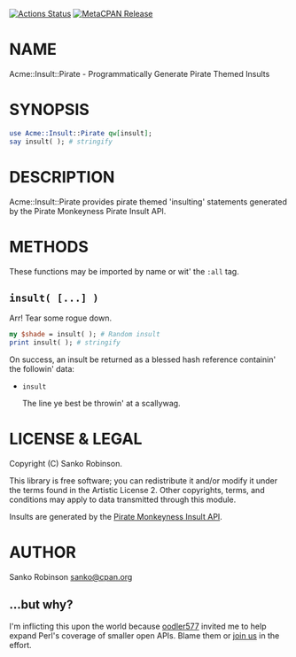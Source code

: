 [![Actions Status](https://github.com/sanko/Acme-Insult-Pirate/actions/workflows/ci.yml/badge.svg)](https://github.com/sanko/Acme-Insult-Pirate/actions) [![MetaCPAN Release](https://badge.fury.io/pl/Acme-Insult-Pirate.svg)](https://metacpan.org/release/Acme-Insult-Pirate)
# NAME

Acme::Insult::Pirate - Programmatically Generate Pirate Themed Insults

# SYNOPSIS

```perl
use Acme::Insult::Pirate qw[insult];
say insult( ); # stringify
```

# DESCRIPTION

Acme::Insult::Pirate provides pirate themed 'insulting' statements generated by the Pirate Monkeyness Pirate Insult
API.

# METHODS

These functions may be imported by name or wit' the `:all` tag.

## `insult( [...] )`

Arr! Tear some rogue down.

```perl
my $shade = insult( ); # Random insult
print insult( ); # stringify
```

On success, an insult be returned as a blessed hash reference containin' the followin' data:

- `insult`

    The line ye best be throwin' at a scallywag.

# LICENSE & LEGAL

Copyright (C) Sanko Robinson.

This library is free software; you can redistribute it and/or modify it under the terms found in the Artistic License
2\. Other copyrights, terms, and conditions may apply to data transmitted through this module.

Insults are generated by the [Pirate Monkeyness Insult API](https://pirate.monkeyness.com/api.html).

# AUTHOR

Sanko Robinson <sanko@cpan.org>

## ...but why?

I'm inflicting this upon the world because [oodler577](https://github.com/oodler577/) invited me to help expand Perl's
coverage of smaller open APIs. Blame them or [join us](https://github.com/oodler577/FreePublicPerlAPIs) in the effort.

